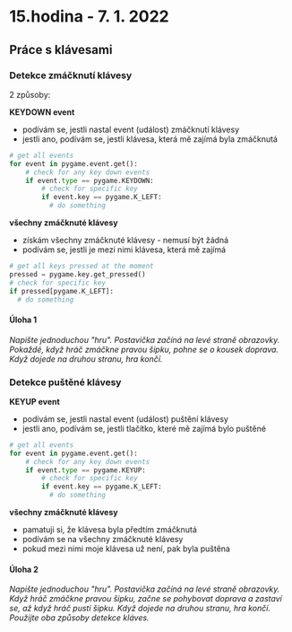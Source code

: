 # 15.hodina - 7. 1. 2022

## Práce s klávesami

### Detekce zmáčknutí klávesy

2 způsoby:

**KEYDOWN event**
- podívám se, jestli nastal event (událost) zmáčknutí klávesy
- jestli ano, podívám se, jestli klávesa, která mě zajímá byla zmáčknutá

```python
# get all events
for event in pygame.event.get():   
    # check for any key down events
    if event.type == pygame.KEYDOWN:
        # check for specific key
        if event.key == pygame.K_LEFT:
          # do something
```

**všechny zmáčknuté klávesy**
- získám všechny zmáčknuté klávesy - nemusí být žádná
- podívám se, jestli je mezi nimi klávesa, která mě zajímá

``` python
# get all keys pressed at the moment
pressed = pygame.key.get_pressed()   
# check for specific key
if pressed[pygame.K_LEFT]:
  # do something
```

#### Úloha 1
*Napište jednoduchou "hru". Postavička začíná na levé straně obrazovky. Pokaždé, když hráč zmáčkne pravou šipku, pohne se o kousek doprava. Když dojede na druhou stranu, hra končí.*

### Detekce puštěné klávesy

**KEYUP event**
- podívám se, jestli nastal event (událost) puštění klávesy
- jestli ano, podívám se, jestli tlačítko, které mě zajímá bylo puštěné

```python
# get all events
for event in pygame.event.get():   
    # check for any key down events
    if event.type == pygame.KEYUP:
        # check for specific key
        if event.key == pygame.K_LEFT:
          # do something
```

**všechny zmáčknuté klávesy**
- pamatuji si, že klávesa byla předtím zmáčknutá
- podívám se na všechny zmáčknuté klávesy
- pokud mezi nimi moje klávesa už není, pak byla puštěna


#### Úloha 2
*Napište jednoduchou "hru". Postavička začíná na levé straně obrazovky. Když hráč zmáčkne pravou šipku, začne se pohybovat doprava a zastaví se, až když hráč pustí šipku. Když dojede na druhou stranu, hra končí.*
*Použijte oba způsoby detekce kláves.*


